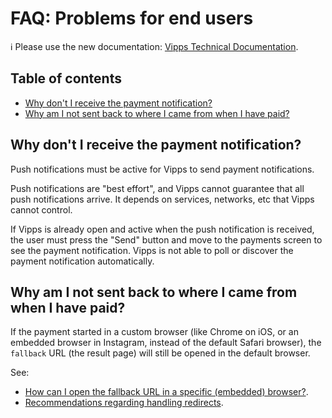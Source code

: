 <!-- START_METADATA
---
title: "FAQ: Problems for end users"
sidebar_label: Problems for end users
sidebar_position: 40
pagination_next: null
pagination_prev: null
---
END_METADATA -->

# FAQ: Problems for end users

<!-- START_COMMENT -->

ℹ️ Please use the new documentation:
[Vipps Technical Documentation](https://vippsas.github.io/vipps-developer-docs/).

## Table of contents

* [Why don't I receive the payment notification?](#why-dont-i-receive-the-payment-notification)
* [Why am I not sent back to where I came from when I have paid?](#why-am-i-not-sent-back-to-where-i-came-from-when-i-have-paid)

<!-- END_COMMENT -->

## Why don't I receive the payment notification?

Push notifications must be active for Vipps to send payment notifications.

Push notifications are "best effort", and Vipps cannot guarantee that all
push notifications arrive. It depends on services, networks, etc that Vipps
cannot control.

If Vipps is already open and active when the push notification is received,
the user must press the "Send" button and move to the payments screen to see
the payment notification. Vipps is not able to poll or discover the
payment notification automatically.

## Why am I not sent back to where I came from when I have paid?

If the payment started in a custom browser (like Chrome on iOS, or an embedded
browser in Instagram, instead of the default Safari browser), the `fallback` URL
(the result page) will still be opened in the default browser.

See:

* [How can I open the fallback URL in a specific (embedded) browser?](common-problems-faq.md#how-can-i-open-the-fallback-url-in-a-specific-embedded-browser).
* [Recommendations regarding handling redirects](../common-topics/redirects).
